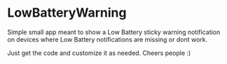 # LowBatteryWarning

Simple small app meant to show a Low Battery sticky warning notification on devices where Low Battery notifications are missing or dont work.

Just get the code and customize it as needed. Cheers people :)
